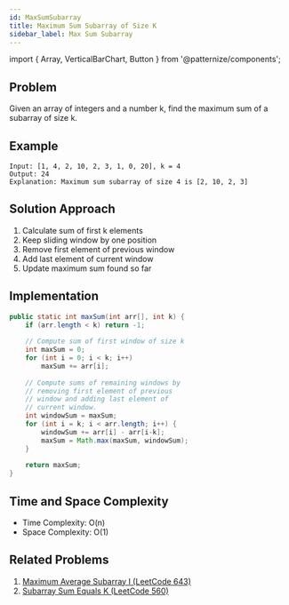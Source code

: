 ```yaml
---
id: MaxSumSubarray
title: Maximum Sum Subarray of Size K
sidebar_label: Max Sum Subarray
---
```


import { Array, VerticalBarChart, Button } from '@patternize/components';

## Problem
Given an array of integers and a number k, find the maximum sum of a subarray of size k.

## Example
```
Input: [1, 4, 2, 10, 2, 3, 1, 0, 20], k = 4
Output: 24
Explanation: Maximum sum subarray of size 4 is [2, 10, 2, 3]
```

## Solution Approach
1. Calculate sum of first k elements
2. Keep sliding window by one position
3. Remove first element of previous window
4. Add last element of current window
5. Update maximum sum found so far

## Implementation
```java
public static int maxSum(int arr[], int k) {
    if (arr.length < k) return -1;
    
    // Compute sum of first window of size k
    int maxSum = 0;
    for (int i = 0; i < k; i++)
        maxSum += arr[i];
    
    // Compute sums of remaining windows by
    // removing first element of previous
    // window and adding last element of
    // current window.
    int windowSum = maxSum;
    for (int i = k; i < arr.length; i++) {
        windowSum += arr[i] - arr[i-k];
        maxSum = Math.max(maxSum, windowSum);
    }
    
    return maxSum;
}
```

## Time and Space Complexity
- Time Complexity: O(n)
- Space Complexity: O(1)

## Related Problems
1. [Maximum Average Subarray I (LeetCode 643)](https://leetcode.com/problems/maximum-average-subarray-i/)
2. [Subarray Sum Equals K (LeetCode 560)](https://leetcode.com/problems/subarray-sum-equals-k/) 